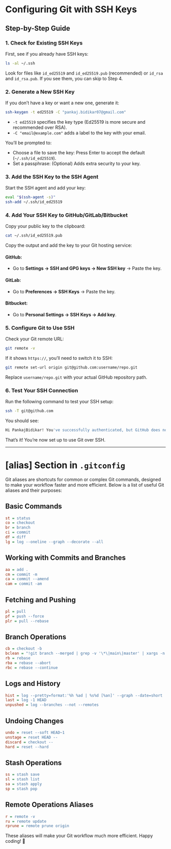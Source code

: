 # Configuring Git with SSH Keys

## Step-by-Step Guide

### 1. Check for Existing SSH Keys

First, see if you already have SSH keys:

```sh
ls -al ~/.ssh
```

Look for files like `id_ed25519` and `id_ed25519.pub` (recommended) or `id_rsa` and `id_rsa.pub`. If you see them, you can skip to Step 4.

### 2. Generate a New SSH Key

If you don’t have a key or want a new one, generate it:

```sh
ssh-keygen -t ed25519 -C "pankaj.bidikar07@gmail.com"
```

- `-t ed25519` specifies the key type (Ed25519 is more secure and recommended over RSA).
- `-C "email@example.com"` adds a label to the key with your email.

You’ll be prompted to:

- Choose a file to save the key: Press Enter to accept the default (`~/.ssh/id_ed25519`).
- Set a passphrase: (Optional) Adds extra security to your key.

### 3. Add the SSH Key to the SSH Agent

Start the SSH agent and add your key:

```sh
eval "$(ssh-agent -s)"
ssh-add ~/.ssh/id_ed25519
```

### 4. Add Your SSH Key to GitHub/GitLab/Bitbucket

Copy your public key to the clipboard:

```sh
cat ~/.ssh/id_ed25519.pub
```

Copy the output and add the key to your Git hosting service:

#### GitHub:
- Go to **Settings → SSH and GPG keys → New SSH key** → Paste the key.

#### GitLab:
- Go to **Preferences → SSH Keys** → Paste the key.

#### Bitbucket:
- Go to **Personal Settings → SSH Keys → Add key**.

### 5. Configure Git to Use SSH

Check your Git remote URL:

```sh
git remote -v
```

If it shows `https://`, you’ll need to switch it to SSH:

```sh
git remote set-url origin git@github.com:username/repo.git
```

Replace `username/repo.git` with your actual GitHub repository path.

### 6. Test Your SSH Connection

Run the following command to test your SSH setup:

```sh
ssh -T git@github.com
```

You should see:

```sh
Hi PankajBidikar! You've successfully authenticated, but GitHub does not provide shell access.
```

That’s it! You’re now set up to use Git over SSH.

---

# [alias] Section in `.gitconfig`

Git aliases are shortcuts for common or complex Git commands, designed to make your workflow faster and more efficient. Below is a list of useful Git aliases and their purposes:

## Basic Commands

```ini
st = status
co = checkout
br = branch
ci = commit
df = diff
lg = log --oneline --graph --decorate --all
```

## Working with Commits and Branches

```ini
aa = add .
cm = commit -m
ca = commit --amend
cam = commit -am
```

## Fetching and Pushing

```ini
pl = pull
pf = push --force
plr = pull --rebase
```

## Branch Operations

```ini
cb = checkout -b
bclean = "!git branch --merged | grep -v '\*\|main\|master' | xargs -n 1 git branch -d"
rb = rebase
rba = rebase --abort
rbc = rebase --continue
```

## Logs and History

```ini
hist = log --pretty=format:'%h %ad | %s%d [%an]' --graph --date=short
last = log -1 HEAD
unpushed = log --branches --not --remotes
```

## Undoing Changes

```ini
undo = reset --soft HEAD~1
unstage = reset HEAD --
discard = checkout --
hard = reset --hard
```

## Stash Operations

```ini
ss = stash save
sl = stash list
sa = stash apply
sp = stash pop
```

## Remote Operations Aliases

```ini
r = remote -v
ru = remote update
rprune = remote prune origin
```

These aliases will make your Git workflow much more efficient. Happy coding! 🚀

